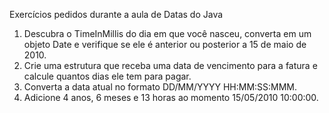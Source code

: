 Exercícios pedidos durante a aula de Datas do Java



1. Descubra o TimeInMillis do dia em que você nasceu, converta em um objeto Date e verifique se ele é anterior ou posterior a 15 de maio de 2010.
2. Crie uma estrutura que receba uma data de vencimento para a fatura e calcule quantos dias ele tem para pagar.
3. Converta a data atual no formato DD/MM/YYYY HH:MM:SS:MMM.
4. Adicione 4 anos, 6 meses e 13 horas ao momento 15/05/2010 10:00:00.

